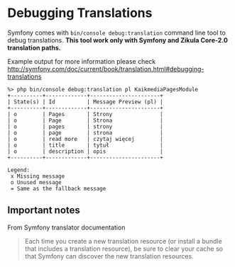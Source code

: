 Debugging Translations
======================

Symfony comes with `bin/console debug:translation` command line tool to debug translations.
**This tool work only with Symfony and Zikula Core-2.0 translation paths.**

Example output for more information please check http://symfony.com/doc/current/book/translation.html#debugging-translations

	%> php bin/console debug:translation pl KaikmediaPagesModule
	+----------+-------------+----------------------+
	| State(s) | Id          | Message Preview (pl) |
	+----------+-------------+----------------------+
	| o        | Pages       | Strony               |
	| o        | Page        | Strona               |
	| o        | pages       | strony               |
	| o        | page        | strona               |
	| o        | read more   | czytaj więcej        |
	| o        | title       | tytuł                |
	| o        | description | opis                 |
	+----------+-------------+----------------------+
	
	Legend:
	 x Missing message
	 o Unused message
	 = Same as the fallback message


## Important notes
From Symfony translator documentation
> Each time you create a new translation resource (or install a bundle that includes a translation resource), be sure to
clear your cache so that Symfony can discover the new translation resources.
